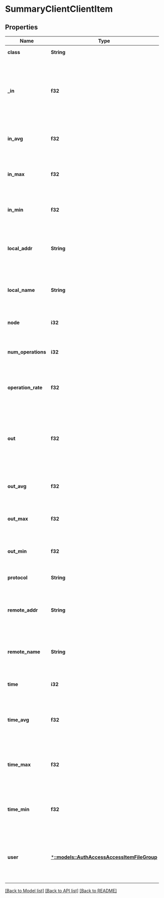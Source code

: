 # SummaryClientClientItem

## Properties
Name | Type | Description | Notes
------------ | ------------- | ------------- | -------------
**class** | **String** | The class of the operation. | [default to null]
**_in** | **f32** | Rate of input (in bytes/second) for an operation since the last time isi statistics collected the data. | [default to null]
**in_avg** | **f32** | Average input (received) bytes for an operation, in bytes. | [default to null]
**in_max** | **f32** | Maximum input (received) bytes for an operation, in bytes. | [default to null]
**in_min** | **f32** | Minimum input (received) bytes for an operation, in bytes. | [default to null]
**local_addr** | **String** | The IP address (in dotted-quad form) of the host receiving the operation request. | [default to null]
**local_name** | **String** | The resolved text name of the LocalAddr, if resolution can be performed. | [default to null]
**node** | **i32** | The node on which the operation was performed. | [optional] [default to null]
**num_operations** | **i32** | The number of times an operation has been performed. | [default to null]
**operation_rate** | **f32** | The rate (in ops/second) at which an operation has been performed. | [default to null]
**out** | **f32** | Rate of output (in bytes/second) for an operation since the last time isi statistics collected the data. | [default to null]
**out_avg** | **f32** | Average output (sent) bytes for an operation, in bytes. | [default to null]
**out_max** | **f32** | Maximum output (sent) bytes for an operation, in bytes. | [default to null]
**out_min** | **f32** | Minimum output (sent) bytes for an operation, in bytes. | [default to null]
**protocol** | **String** | The protocol of the operation. | [default to null]
**remote_addr** | **String** | The IP address (in dotted-quad form) of the host sending the operation request. | [default to null]
**remote_name** | **String** | The resolved text name of the RemoteAddr, if resolution can be performed. | [default to null]
**time** | **i32** | Unix Epoch time in seconds of the request. | [default to null]
**time_avg** | **f32** | The average elapsed time (in microseconds) taken to complete an operation. | [default to null]
**time_max** | **f32** | The maximum elapsed time (in microseconds) taken to complete an operation. | [default to null]
**time_min** | **f32** | The minimum elapsed time (in microseconds) taken to complete an operation. | [default to null]
**user** | [***::models::AuthAccessAccessItemFileGroup**](AuthAccessAccessItemFileGroup.md) | Specifies properties for a persona, which consists of either a &#39;type&#39; and a &#39;name&#39; or an &#39;ID&#39;. | [optional] [default to null]

[[Back to Model list]](../README.md#documentation-for-models) [[Back to API list]](../README.md#documentation-for-api-endpoints) [[Back to README]](../README.md)



